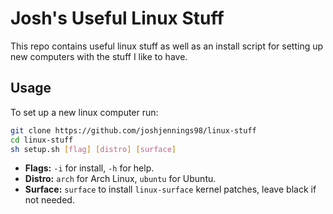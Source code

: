 # Josh's Useful Linux Stuff

This repo contains useful linux stuff as well as an install script for setting up new computers with the stuff I like to have.

## Usage

To set up a new linux computer run:
```bash
git clone https://github.com/joshjennings98/linux-stuff
cd linux-stuff
sh setup.sh [flag] [distro] [surface]
```
* **Flags:** `-i` for install, `-h` for help.
* **Distro:** `arch` for Arch Linux, `ubuntu` for Ubuntu.
* **Surface:** `surface` to install `linux-surface` kernel patches, leave black if not needed.
